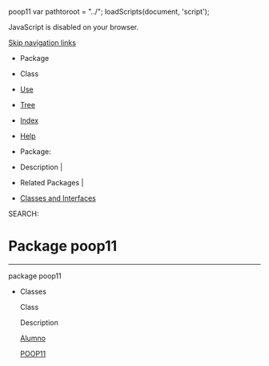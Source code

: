 poop11         var pathtoroot = "../"; loadScripts(document, 'script');

JavaScript is disabled on your browser.

[Skip navigation links](#skip-navbar-top "Skip navigation links")

*   Package
*   Class
*   [Use](package-use.html)
*   [Tree](package-tree.html)
*   [Index](../index-files/index-1.html)
*   [Help](../help-doc.html#package)

*   Package: 
*   Description | 
*   Related Packages | 
*   [Classes and Interfaces](#class-summary)

SEARCH:  

Package poop11
==============

* * *

package poop11

*   Classes
    
    Class
    
    Description
    
    [Alumno](Alumno.html "class in poop11")
    
    [POOP11](POOP11.html "class in poop11")
